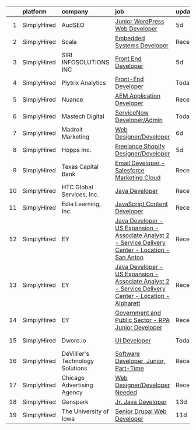 

|    | platform    | company                          | job                                                                                                                                                                                                                | update_time   | location        |
|---:|:------------|:---------------------------------|:-------------------------------------------------------------------------------------------------------------------------------------------------------------------------------------------------------------------|:--------------|:----------------|
|  1 | SimplyHired | AudSEO                           | [Junior WordPress Web Developer](https://www.simplyhired.com/job/81u-kaXUUfgsgaOCcB_AVhpynzBXmWH2Qoob0qxKPRAqyj2WjTFEUQ?q=digital+developer)                                                                       | 5d            | Remote          |
|  2 | SimplyHired | Scala                            | [Embedded Systems Developer](https://www.simplyhired.com/job/j1rrp5DlxastISsPe6YnWDJPOpGT9FTTNhHY0T-oia5nDBIyzLmFTA?q=digital+developer)                                                                           | Recently      | Malvern, PA     |
|  3 | SimplyHired | SIRI INFOSOLUTIONS INC           | [Front End Developer](https://www.simplyhired.com/job/1eFwZ4BMPDGEQ6NPNFoUJRyMQ-rIJrbHjy9ZtZp25qDl_qQqtDUwKQ?q=digital+developer)                                                                                  | 5d            | Remote          |
|  4 | SimplyHired | Plytrix Analytics                | [Front-End Developer](https://www.simplyhired.com/job/IXagQsQFn0NA_s4QFwQPmqGhi-tUz__85_JRNVDpvV769wzMaH0LQw?q=digital+developer)                                                                                  | Today         | Remote          |
|  5 | SimplyHired | Nuance                           | [AEM Application Developer](https://www.simplyhired.com/job/a-2Cn-rjD_MU7iBaVcWsS7PlBQELtZhz7WZrf0Qk7W3pHrm_SrFhBw?q=digital+developer)                                                                            | Recently      | Burlington, MA  |
|  6 | SimplyHired | Mastech Digital                  | [ServiceNow Developer/Admin](https://www.simplyhired.com/job/zoNzE8SI3V-wB_vZKrf4bZfKSdkPcIJWNg5-390WmELewAouwB-TZA?q=digital+developer)                                                                           | Today         | Remote          |
|  7 | SimplyHired | Madroit Marketing                | [Web Designer/Developer](https://www.simplyhired.com/job/2ECCZKv_yRidqYSoG3u4dtl6EIssDNlefGaCRzsDoIHb3JnxZOP6Lw?q=digital+developer)                                                                               | 6d            | Remote          |
|  8 | SimplyHired | Hopps Inc.                       | [Freelance Shopify Designer/Developer](https://www.simplyhired.com/job/k-2Tem_FD6_sRvcFuD17OxV8IgP58e2ullqGmiXWuAmByuaEStIiqA?q=digital+developer)                                                                 | 5d            | Remote          |
|  9 | SimplyHired | Texas Capital Bank               | [Email Developer - Salesforce Marketing Cloud](https://www.simplyhired.com/job/iTHzl0HSQ6_yAywwxGYfY_5q1sL7DnmxA0Wx-kVq5jtbagX8hxxcOg?q=digital+developer)                                                         | Recently      | Dallas, TX      |
| 10 | SimplyHired | HTC Global Services, Inc.        | [Java Developer](https://www.simplyhired.com/job/bitu34IynJwbCSYReBloJJWkpIPKDXj9wDWbsmO745b3-KORnxVIUQ?q=digital+developer)                                                                                       | Recently      | Dearborn, MI    |
| 11 | SimplyHired | Edia Learning, Inc.              | [JavaScript Content Developer](https://www.simplyhired.com/job/BekBcFinBcXuVSD25OKCceV4gfBjApbVnu-TeyJ5eUIYKad3W9FCeg?q=digital+developer)                                                                         | Recently      | Remote          |
| 12 | SimplyHired | EY                               | [Java Developer - US Expansion - Associate Analyst 2 - Service Delivery Center - Location - San Anton](https://www.simplyhired.com/job/81smPbt7cH3ldoZpXwhDrSpRF_PN761W3LCmaZFwGmTkRRbf2bqlug?q=digital+developer) | Recently      | San Antonio, TX |
| 13 | SimplyHired | EY                               | [Java Developer - US Expansion - Associate Analyst 2 - Service Delivery Center - Location - Alpharett](https://www.simplyhired.com/job/rbyc8NIcJrXXlGUF0aZzvSUxvSyfuxtVQphugGZYqbotO7gBoSuxdg?q=digital+developer) | Recently      | Alpharetta, GA  |
| 14 | SimplyHired | EY                               | [Government and Public Sector - RPA Junior Developer](https://www.simplyhired.com/job/69COtTY1vi3iBU9UWBLkFXgKPl7bycvR6isRMQIFfoK7XWtSrhk3wA?q=digital+developer)                                                  | Recently      | McLean, VA      |
| 15 | SimplyHired | Dworo.io                         | [UI Developer](https://www.simplyhired.com/job/qPXgbPhtsqWYiZEBY8ulif6ITPePov6gIOwVJI-N7BztBp6kGpHjHw?q=digital+developer)                                                                                         | Today         | San Jose, CA    |
| 16 | SimplyHired | DeVillier's Technology Solutions | [Software Developer, Junior, Part-Time](https://www.simplyhired.com/job/n3QjirEF9CwcOz3IPoRAuyDAimMDiOtuGoZO5HJ-2RQf7ZUYDZ-7gA?q=digital+developer)                                                                | Recently      | Remote          |
| 17 | SimplyHired | Chicago Advertising Agency       | [Web Designer/Developer Needed](https://www.simplyhired.com/job/3WomrldDVp_gZau2C1LngZoA36zG91ldOR1uxfIywCG-c5eoqglKUw?q=digital+developer)                                                                        | Recently      | Remote          |
| 18 | SimplyHired | Genspark                         | [Jr. Java Developer](https://www.simplyhired.com/job/bJkKKzOcBpd6YxnInNaEwS4xx-vz7vj-x9_vPgeZV2XumHIcHHQlpQ?q=digital+developer)                                                                                   | 13d           | Remote          |
| 19 | SimplyHired | The University of Iowa           | [Senior Drupal Web Developer](https://www.simplyhired.com/job/S6Hgr0p-yaN3xmuz2WqYt-RBCDbQgQdOT9ptZralk4obTaRnL-vKmg?q=digital+developer)                                                                          | 11d           | Iowa City, IA   |